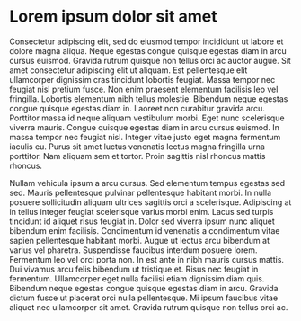 # Lorem ipsum dolor sit amet

Consectetur adipiscing elit, sed do eiusmod tempor incididunt ut labore et dolore magna aliqua. Neque egestas congue quisque egestas diam in arcu cursus euismod. Gravida rutrum quisque non tellus orci ac auctor augue. Sit amet consectetur adipiscing elit ut aliquam. Est pellentesque elit ullamcorper dignissim cras tincidunt lobortis feugiat. Massa tempor nec feugiat nisl pretium fusce. Non enim praesent elementum facilisis leo vel fringilla. Lobortis elementum nibh tellus molestie. Bibendum neque egestas congue quisque egestas diam in. Laoreet non curabitur gravida arcu. Porttitor massa id neque aliquam vestibulum morbi. Eget nunc scelerisque viverra mauris. Congue quisque egestas diam in arcu cursus euismod. In massa tempor nec feugiat nisl. Integer vitae justo eget magna fermentum iaculis eu. Purus sit amet luctus venenatis lectus magna fringilla urna porttitor. Nam aliquam sem et tortor. Proin sagittis nisl rhoncus mattis rhoncus.

Nullam vehicula ipsum a arcu cursus. Sed elementum tempus egestas sed sed. Mauris pellentesque pulvinar pellentesque habitant morbi. In nulla posuere sollicitudin aliquam ultrices sagittis orci a scelerisque. Adipiscing at in tellus integer feugiat scelerisque varius morbi enim. Lacus sed turpis tincidunt id aliquet risus feugiat in. Dolor sed viverra ipsum nunc aliquet bibendum enim facilisis. Condimentum id venenatis a condimentum vitae sapien pellentesque habitant morbi. Augue ut lectus arcu bibendum at varius vel pharetra. Suspendisse faucibus interdum posuere lorem. Fermentum leo vel orci porta non. In est ante in nibh mauris cursus mattis. Dui vivamus arcu felis bibendum ut tristique et. Risus nec feugiat in fermentum. Ullamcorper eget nulla facilisi etiam dignissim diam quis. Bibendum neque egestas congue quisque egestas diam in arcu. Gravida dictum fusce ut placerat orci nulla pellentesque. Mi ipsum faucibus vitae aliquet nec ullamcorper sit amet. Gravida rutrum quisque non tellus orci ac.
